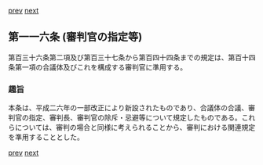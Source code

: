 [prev](/specific\markdowns\特許法\167_Mp-Ch_5-At_115.md)
[next](/specific\markdowns\特許法\169_Mp-Ch_5-At_117.md)
## 第一一六条 (審判官の指定等)
第百三十六条第二項及び第百三十七条から第百四十四条までの規定は、第百十四条第一項の合議体及びこれを構成する審判官に準用する。

### 趣旨
本条は、平成二六年の一部改正により新設されたものであり、合議体の合議、審判官の指定、審判長、審判官の除斥・忌避等について規定したものである。これらについては、審判の場合と同様に考えられることから、審判における関連規定を準用することとした。

[prev](/specific\markdowns\特許法\167_Mp-Ch_5-At_115.md)
[next](/specific\markdowns\特許法\169_Mp-Ch_5-At_117.md)